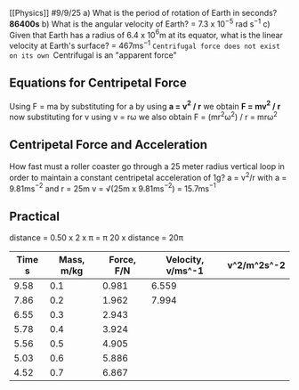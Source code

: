 [[Physics]]
#9/9/25
a) What is the period of rotation of Earth in seconds? **86400s**
b) What is the angular velocity of Earth? = 7.3 x 10$^{-5}$ rad s$^{-1}$
c) Given that Earth has a radius of 6.4 x 10$^6$m at its equator, what is the linear velocity at Earth's surface? = 467ms$^{-1}$
`Centrifugal force does not exist on its own
`Centrifugal is an "apparent force"

## Equations for Centripetal Force
Using F = ma
by substituting for a by using **a = v$^2$ / r**
we obtain **F = mv$^2$ / r**
now substituting for v using v = rω
we also obtain F = (mr$^2$ω$^2$) / r    =    mrω$^2$
## Centripetal Force and Acceleration
How fast must a roller coaster go through a 25 meter radius vertical loop in order to maintain a constant centripetal acceleration of 1g?
	a = v$^2$/r 
	with a = 9.81ms$^{-2}$ and r = 25m v = √(25m x 9.81ms$^{-2}$) = 15.7ms$^{-1}$

## Practical 
distance = 0.50 x 2 x π = π
20 x distance = 20π

| Time s | Mass, m/kg | Force, F/N | Velocity, v/ms^-1 | v^2/m^2s^-2 |
| ------ | ---------- | ---------- | ----------------- | ----------- |
| 9.58   | 0.1        | 0.981      | 6.559             |             |
| 7.86   | 0.2        | 1.962      | 7.994             |             |
| 6.55   | 0.3        | 2.943      |                   |             |
| 5.78   | 0.4        | 3.924      |                   |             |
| 5.56   | 0.5        | 4.905      |                   |             |
| 5.03   | 0.6        | 5.886      |                   |             |
| 4.52   | 0.7        | 6.867      |                   |             |
